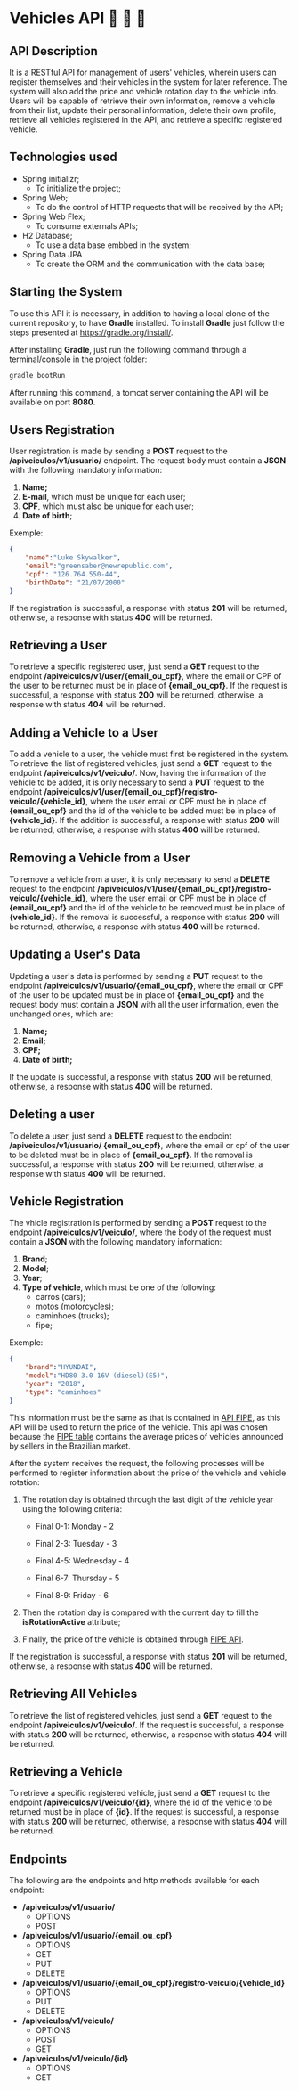 # Vehicles API :car: :car: :car:

## API Description

It is a RESTful API for management of users' vehicles, wherein users can register themselves and their vehicles in the system for later reference. The system will also add the price and vehicle rotation day to the vehicle info. Users will be capable of retrieve their own information, remove a vehicle from their list, update their personal information, delete their own profile, retrieve all vehicles registered in the API, and retrieve a specific registered vehicle.

## Technologies used

* Spring initializr;
  * To initialize the project;
* Spring Web;
  * To do the control of HTTP requests that will be received by the API;
* Spring Web Flex;
  * To consume externals APIs;
* H2 Database;
  * To use a data base embbed in the system;
* Spring Data JPA
  * To create the ORM and the communication with the data base;

## Starting the System

To use this API it is necessary, in addition to having a local clone of the current repository, to have **Gradle** installed. To install **Gradle** just follow the steps presented at https://gradle.org/install/.

After installing **Gradle**, just run the following command through a terminal/console in the project folder:

```bash
gradle bootRun
```

After running this command, a tomcat server containing the API will be available on port **8080**.

## Users Registration

User registration is made by sending a **POST** request to the **/apiveiculos/v1/usuario/** endpoint. The request body must contain a **JSON** with the following mandatory information:

1. **Name;**
2. **E-mail**, which must be unique for each user;
3. **CPF**, which must also be unique for each user;
4. **Date of birth**;

Exemple:

```json
{ 
    "name":"Luke Skywalker",    
 	"email":"greensaber@newrepublic.com",    
    "cpf": "126.764.550-44",    
    "birthDate": "21/07/2000"
}
```

If the registration is successful, a response with status **201** will be returned, otherwise, a response with status **400** will be returned.

## Retrieving a User

To retrieve a specific registered user, just send a **GET** request to the endpoint **/apiveiculos/v1/user/{email_ou_cpf}**, where the email or CPF of the user to be returned must be in place of **{email_ou_cpf}**. If the request is successful, a response with status **200** will be returned, otherwise, a response with status **404** will be returned.

## Adding a Vehicle to a User

To add a vehicle to a user, the vehicle must first be registered in the system. To retrieve the list of registered vehicles, just send a **GET** request to the endpoint **/apiveiculos/v1/veiculo/**. Now, having the information of the vehicle to be added, it is only necessary to send a **PUT** request to the endpoint **/apiveiculos/v1/user/{email_ou_cpf}/registro-veiculo/{vehicle_id}**, where the user email or CPF must be in place of **{email_ou_cpf}** and the id of the vehicle to be added must be in place of **{vehicle_id}**. If the addition is successful, a response with status **200** will be returned, otherwise, a response with status **400** will be returned.

## Removing a Vehicle from a User

To remove a vehicle from a user, it is only necessary to send a **DELETE** request to the endpoint **/apiveiculos/v1/user/{email_ou_cpf}/registro-veiculo/{vehicle_id}**, where the user email or CPF must be in place of **{email_ou_cpf}** and the id of the vehicle to be removed must be in place of **{vehicle_id}**. If the removal is successful, a response with status **200** will be returned, otherwise, a response with status **400** will be returned.

## Updating a User's Data

Updating a user's data is performed by sending a **PUT** request to the endpoint **/apiveiculos/v1/usuario/{email_ou_cpf}**, where the email or CPF of the user to be updated must be in place of **{email_ou_cpf}** and the request body must contain a **JSON** with all the user information, even the unchanged ones, which are:

1. **Name;**
2. **Email;**
3. **CPF;**
4. **Date of birth;**

If the update is successful, a response with status **200** will be returned, otherwise, a response with status **400** will be returned.

## Deleting a user

To delete a user, just send a **DELETE** request to the endpoint **/apiveiculos/v1/usuario/ {email_ou_cpf}**, where the email or cpf of the user to be deleted must be in place of **{email_ou_cpf}**. If the removal is successful, a response with status **200** will be returned, otherwise, a response with status **400** will be returned.

## Vehicle Registration

The vhicle registration is performed by sending a **POST** request to the endpoint **/apiveiculos/v1/veiculo/**, where the body of the request must contain a **JSON** with the following mandatory information:

1. **Brand**;
2. **Model**;
3. **Year**;
4. **Type of vehicle**, which must be one of the following:
   * carros (cars);
   * motos (motorcycles);
   * caminhoes (trucks);
   * fipe;

Exemple:

```json
{    
    "brand":"HYUNDAI",    
    "model":"HD80 3.0 16V (diesel)(E5)",    
    "year": "2018",    
    "type": "caminhoes"
}
```

This information must be the same as that is contained in [API FIPE](https://github.com/deividfortuna/fipe), as this API will be used to return the price of the vehicle. This api was chosen because the [FIPE table](https://veiculos.fipe.org.br/) contains the average prices of vehicles announced by sellers in the Brazilian market.

After the system receives the request, the following processes will be performed to register information about the price of the vehicle and vehicle rotation:

1. The rotation day is obtained through the last digit of the vehicle year using the following criteria:

   - Final 0-1: Monday - 2

   - Final 2-3: Tuesday - 3

   - Final 4-5: Wednesday - 4

   - Final 6-7: Thursday - 5

   - Final 8-9: Friday - 6

2. Then the rotation day is compared with the current day to fill the **isRotationActive** attribute;

3. Finally, the price of the vehicle is obtained through [FIPE API](https://github.com/deividfortuna/fipe).

If the registration is successful, a response with status **201** will be returned, otherwise, a response with status **400** will be returned.

## Retrieving All Vehicles

To retrieve the list of registered vehicles, just send a **GET** request to the endpoint **/apiveiculos/v1/veiculo/**. If the request is successful, a response with status **200** will be returned, otherwise, a response with status **404** will be returned.

## Retrieving a Vehicle

To retrieve a specific registered vehicle, just send a **GET** request to the endpoint **/apiveiculos/v1/veiculo/{id}**, where the id of the vehicle to be returned must be in place of **{id}**. If the request is successful, a response with status **200** will be returned, otherwise, a response with status **404** will be returned.

## Endpoints

The following are the endpoints and http methods available for each endpoint:

* **/apiveiculos/v1/usuario/**
  * OPTIONS
  * POST
* **/apiveiculos/v1/usuario/{email_ou_cpf}**
  * OPTIONS
  * GET
  * PUT
  * DELETE
* **/apiveiculos/v1/usuario/{email_ou_cpf}/registro-veiculo/{vehicle_id}**
  * OPTIONS
  * PUT
  * DELETE
* **/apiveiculos/v1/veiculo/**
  * OPTIONS
  * POST
  * GET
* **/apiveiculos/v1/veiculo/{id}**
  * OPTIONS
  * GET
